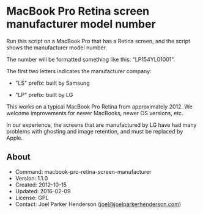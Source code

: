 # MacBook Pro Retina screen manufacturer model number

Run this script on a MacBook Pro that has a Retina screen,
and the script shows the manufacturer model number.

The number will be formatted something like this: "LP154YL01001".

The first two letters indicates the manufacturer company:

  * "LS" prefix: built by Samsung

  * "LP" prefix: built by LG

This works on a typical MacBook Pro Retina from approximately 2012.
We welcome improvements for newer MacBooks, newer OS versions, etc.

In our experience, the screens that are manufactured by LG have had many
problems with ghosting and image retention, and must be replaced by Apple.

## About

  * Command: macbook-pro-retina-screen-manufacturer
  * Version: 1.1.0
  * Created: 2012-10-15
  * Updated: 2016-02-09
  * License: GPL
  * Contact: Joel Parker Henderson (joel@joelparkerhenderson.com)
